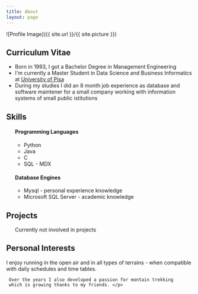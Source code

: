 ```yaml
---
title: About
layout: page
---
```

![Profile Image]({{ site.url }}/{{ site.picture }})

<h2>Curriculum Vitae</h2>

<ul class="curriculum-vitae">
	<li>Born in 1993, I got a Bachelor Degree in Management Engineering</li>
	<li>I'm currently a Master Student in Data Science and Business Informatics at
	<a href="http://www.unipi.it" target="_blank">University of Pisa</a></li>
	<li>During my studies I did an 8 month job experience as database and
        software maintener for a small company working with information systems
		of small public istitutions</li>
</ul>

<h2>Skills</h2>

<ul class="skill-list">
	<h4>Programming Languages</h4>
	<ul class="programming-languages">
		<li>Python</li>
		<li>Java</li>
		<li>C</li>
		<li>SQL - MDX</li>
	</ul>
	<h4>Database Engines</h4>
	<ul class="database-engines">
		<li>Mysql - personal experience knowledge</li>
		<li>Microsoft SQL Server - academic knowledge</li>
	</ul>
</ul>

<h2>Projects</h2>

<ul>
	<p> Currently not involved in projects </p>
</ul>

<h2>Personal Interests</h2>
<p> I enjoy running in the open air and in all types of
	 terrains - when compatible with daily schedules and time tables. 
	 
	 Over the years I also developed a passion for montain trekking
	 which is growing thanks to my friends. </p> 